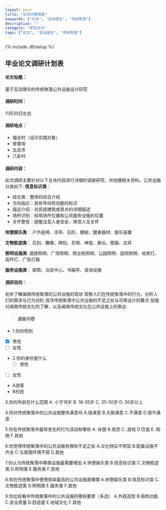 ```yaml
---
layout: post
title: "论文问卷调查"
keywords: ["论文", "互动理论", "传统聚落"]
description: ""
category: "学生时代"
tags: ["论文", "互动理论", "传统聚落"]
---
```

{% include JB/setup %}

## 毕业论文调研计划表
 
 
#### **论文标题**：
基于互动理论的传统聚落公共设施设计研究
 
#### **调研时间**：
11月30日左右
 
#### **调研地点**：
 
- 福全村（设计实践对象）
- 曾厝垵
- 五店市
- 八卦村
 
#### **调研内容**：
此次调研主要针对以下五块内容进行详细的调查研究，并拍摄相关资料。公共设施分类如下:
**信息标识类**：
- 综合类：整体的综合介绍
- 方向指示：具有导向性功能的标识
- 描述介绍：对民居建筑或景点的详细描述
- 场所识别：标明场所位置和公共服务设施的位置
- 关怀警告：提醒注意人身安全，体现人文关怀
 
**休憩娱乐类**：
户外座椅、凉亭、石阶、棚架、健身器材、娱乐装置
 
**文物胜迹类**：
石刻、雕像、碑刻、石塔、神龛、香坛、壁画、古井
 
**照明设施类**:
道路照明、广场照明、商业街照明、公园照明、庭院照明、地景灯、高杆灯、广告灯箱
 
**服务设施类**：
邮筒、治安中心、书报亭、咨询设施
 
 
#### **调研目的**：
初步了解闽南传统聚落的公共设施的现状
观察人们在传统聚落中的行为，分析人们的需求与行为动机
探寻传统聚落中公共设施的不足之处与可再设计的要点
加强对闽南传统文化的了解，以及闽南传统文化在公共设施上的表达
 
 

 >#### **调查问卷**
 
* 1.你的性别
 - [x] 男性   
 - [ ] 女性
 
* 2.你的身份是什么
  - [ ] 男性   
 - [ ] 女性
 
 * A游客 
 * B村民      
 
3.你的年龄在什么范围
A. 小于18岁      B. 18-35岁          C. 35-50岁         D. 50岁以上
 
4.你对传统聚落中的公共设施整体满意吗
A.很满意          B.大致满意        C.不满意           D.很不满意
 
5.你在传统聚落中最常发生的行为活动有哪些
A.  休憩        B.观赏        C. 游戏         D.饮食      E. 购物      F.其他
 
6.你觉得传统聚落中的公共设施有哪些不足之处
A.文化特征不明显         B.配备设施不齐全       C.与周围环境不搭       D.其他
 
7.你认为传统聚落中哪类设施最需要增加
A.休憩娱乐类          B.信息标识类       C.文物胜迹类       D.照明类      E.服务类     F.其他
 
8.你在传统聚落中使用频率最高的公共设施是哪类
A.休憩娱乐类          B.信息标识类       C.文物胜迹类       D.照明类      E.服务类     F.其他
 
9.你比较看中传统聚落中的公共设施的哪些要素（多选）
A.外观造型       B.结构功能       C.安全质量        D.舒适度           E.地域文化       F.其他
